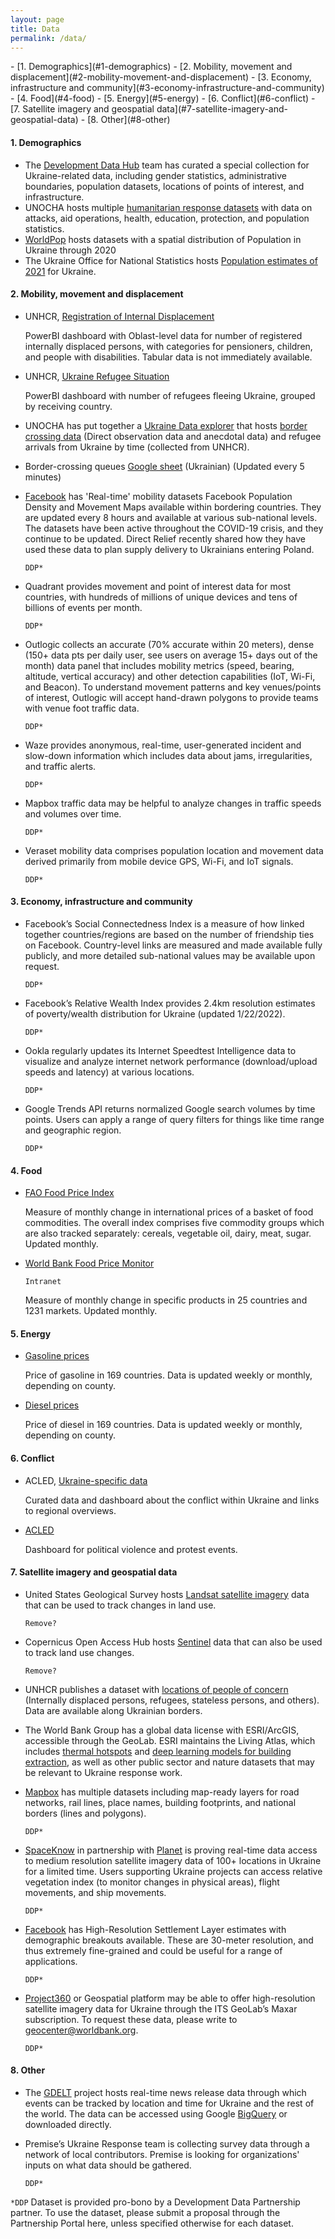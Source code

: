 ```yaml
---
layout: page
title: Data
permalink: /data/
---
```


<div markdown="1" class = "toc">
- [1. Demographics](#1-demographics)
- [2. Mobility, movement and displacement](#2-mobility-movement-and-displacement)
- [3. Economy, infrastructure and community](#3-economy-infrastructure-and-community)
- [4. Food](#4-food)
- [5. Energy](#5-energy)
- [6. Conflict](#6-conflict)
- [7. Satellite imagery and geospatial data](#7-satellite-imagery-and-geospatial-data)
- [8. Other](#8-other)
</div>

#### 1. Demographics
- The [Development Data Hub](https://datacatalog.worldbank.org/int/search/collections/ukraine-datasets) team has curated a special collection for Ukraine-related data, including gender statistics, administrative boundaries, population datasets, locations of points of interest, and infrastructure.  
- UNOCHA hosts multiple [humanitarian response datasets](https://www.humanitarianresponse.info/en/operations/ukraine/hdx-datasets#table/1) with data on attacks, aid operations, health, education, protection, and population statistics. 
- [WorldPop](https://www.worldpop.org/geodata/summary?id=44372) hosts datasets with a spatial distribution of Population in Ukraine through 2020 
- The Ukraine Office for National Statistics hosts [Population estimates of 2021](https://www.ons.gov.uk/peoplepopulationandcommunity/populationandmigration/populationestimates/adhocs/14354ct210001) for Ukraine.  

#### 2. Mobility, movement and displacement 

- UNHCR, [Registration of Internal Displacement](https://app.powerbi.com/view?r=eyJrIjoiY2RhMmExMjgtZWRlMS00YjcwLWI0MzktNmEwNDkwYzdmYTM0IiwidCI6ImU1YzM3OTgxLTY2NjQtNDEzNC04YTBjLTY1NDNkMmFmODBiZSIsImMiOjh9)
  
  PowerBI dashboard with Oblast-level data for number of registered internally displaced persons, with categories for pensioners, children, and people with disabilities. Tabular data is not immediately available.

- UNHCR, [Ukraine Refugee Situation](https://data2.unhcr.org/en/situations/ukraine)

  PowerBI dashboard with number of refugees fleeing Ukraine, grouped by receiving country.

- UNOCHA has put together a [Ukraine Data explorer](https://data.humdata.org/visualization/ukraine-humanitarian-operations/) that hosts [border crossing data](https://data.humdata.org/dataset/ukraine-border-crossings) (Direct observation data and anecdotal data) and refugee arrivals from Ukraine by time (collected from UNHCR). 

- Border-crossing queues [Google sheet](https://docs.google.com/spreadsheets/d/e/2PACX-1vTmKNAxZn2cPpBqPHnRx9Hc_GPzfi7U92h05hkNuES6pA8l7IcbfdRELMkTBWGcBFoRkUdwlnfX889X/pubhtml) (Ukrainian) (Updated every 5 minutes)

- [Facebook](https://portal.datapartnership.org/datapartner/12) has 'Real-time' mobility datasets Facebook Population Density and Movement Maps available within bordering countries. They are updated every 8 hours and available at various sub-national levels. The datasets have been active throughout the COVID-19 crisis, and they continue to be updated. Direct Relief recently shared how they have used these data to plan supply delivery to Ukrainians entering Poland. 

  `DDP*`

- Quadrant provides movement and point of interest data for most countries, with hundreds of millions of unique devices and tens of billions of events per month. 

  `DDP*`

- Outlogic collects an accurate (70% accurate within 20 meters), dense (150+ data pts per daily user, see users on average 15+ days out of the month) data panel that includes mobility metrics (speed, bearing, altitude, vertical accuracy) and other detection capabilities (IoT, Wi-Fi, and Beacon). To understand movement patterns and key venues/points of interest, Outlogic will accept hand-drawn polygons to provide teams with venue foot traffic data. 

  `DDP*`

- Waze provides anonymous, real-time, user-generated incident and slow-down information which includes data about jams, irregularities, and traffic alerts. 

  `DDP*`

- Mapbox traffic data may be helpful to analyze changes in traffic speeds and volumes over time. 

  `DDP*`

- Veraset mobility data comprises population location and movement data derived primarily from mobile device GPS, Wi-Fi, and IoT signals. 

  `DDP*`

#### 3. Economy, infrastructure and community
- Facebook’s Social Connectedness Index is a measure of how linked together countries/regions are based on the number of friendship ties on Facebook. Country-level links are measured and made available fully publicly, and more detailed sub-national values may be available upon request. 

  `DDP*`

- Facebook’s Relative Wealth Index provides 2.4km resolution estimates of poverty/wealth distribution for Ukraine (updated 1/22/2022). 

  `DDP*`

- Ookla regularly updates its Internet Speedtest Intelligence data to visualize and analyze internet network performance (download/upload speeds and latency) at various locations.  

  `DDP*`

- Google Trends API returns normalized Google search volumes by time points. Users can apply a range of query filters for things like time range and geographic region. 

  `DDP*`

#### 4. Food

- [FAO Food Price Index](https://www.fao.org/worldfoodsituation/foodpricesindex/en/)

  Measure of monthly change in international prices of a basket of food commodities. The overall index comprises five commodity groups which are also tracked separately: cereals, vegetable oil, dairy, meat, sugar. Updated monthly.

- [World Bank Food Price Monitor](https://microdatalib.worldbank.org/index.php/catalog/12414/)

  `Intranet`
  
  Measure of monthly change in specific products in 25 countries and 1231 markets. Updated monthly.

#### 5. Energy

- [Gasoline prices](https://www.globalpetrolprices.com/gasoline_prices/)

  Price of gasoline in 169 countries. Data is updated weekly or monthly, depending on county.

- [Diesel prices](https://www.globalpetrolprices.com/diesel_prices/)

  Price of diesel in 169 countries. Data is updated weekly or monthly, depending on county.
#### 6. Conflict

- ACLED, [Ukraine-specific data](https://acleddata.com/ukraine-crisis/)

  Curated data and dashboard about the conflict within Ukraine and links to regional overviews.

- [ACLED](https://acleddata.com/dashboard/#/dashboard)
  
  Dashboard for political violence and protest events.

#### 7. Satellite imagery and geospatial data
- United States Geological Survey hosts [Landsat satellite imagery](https://earthexplorer.usgs.gov) data that can be used to track changes in land use.  

  `Remove?`
- Copernicus Open Access Hub hosts [Sentinel](https://scihub.copernicus.eu) data that can also be used to track land use changes.  

  `Remove?`

- UNHCR publishes a dataset with [locations of people of concern](https://data2.unhcr.org/en/geoservices/) (Internally displaced persons, refugees, stateless persons, and others). Data are available along Ukrainian borders.
- The World Bank Group has a global data license with ESRI/ArcGIS, accessible through the GeoLab. ESRI maintains the Living Atlas, which includes [thermal hotspots](https://www.arcgis.com/home/item.html?id=dece90af1a0242dcbf0ca36d30276aa3) and [deep learning models for building extraction](https://www.arcgis.com/home/item.html?id=a6857359a1cd44839781a4f113cd5934), as well as other public sector and nature datasets that may be relevant to Ukraine response work. 

- [Mapbox](https://portal.datapartnership.org/datapartner/18) has multiple datasets including map-ready layers for road networks, rail lines, place names, building footprints, and national borders (lines and polygons). 

  `DDP*`

- [SpaceKnow](https://spaceknow.com) in partnership with [Planet](https://www.planet.com) is proving real-time data access to medium resolution satellite imagery data of 100+ locations in Ukraine for a limited time. Users supporting Ukraine projects can access relative vegetation index (to monitor changes in physical areas), flight movements, and ship movements.  

  `DDP*`

- [Facebook](https://portal.datapartnership.org/datapartner/12) has High-Resolution Settlement Layer estimates with demographic breakouts available. These are 30-meter resolution, and thus extremely fine-grained and could be useful for a range of applications. 

  `DDP*`

- [Project360](https://project360.worldbank.org/home) or Geospatial platform may be able to offer high-resolution satellite imagery data for Ukraine through the ITS GeoLab’s Maxar subscription. To request these data, please write to geocenter@worldbank.org.

  `DDP*`

#### 8. Other
- The [GDELT](https://www.gdeltproject.org) project hosts real-time news release data through which events can be tracked by location and time for Ukraine and the rest of the world. The data can be accessed using Google [BigQuery](https://www.gdeltproject.org/data.html#googlebigquery) or downloaded directly.
- Premise’s Ukraine Response team is collecting survey data through a network of local contributors. Premise is looking for organizations' inputs on what data should be gathered.  

  `DDP*`



`*DDP` Dataset is provided pro-bono by a Development Data Partnership partner. To use the dataset, please submit a proposal through the Partnership Portal here, unless specified otherwise for each dataset.  
  